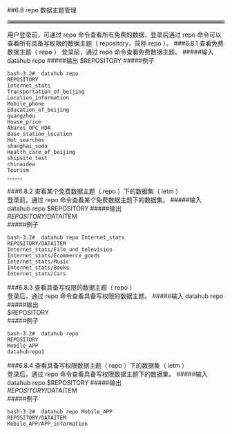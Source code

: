 ##6.8 repo  数据主题管理   
<hr style=" border:4px solid #A9A9A9;" />    
用户登录前，可通过 repo 命令查看所有免费的数据，登录后通过 repo 命令可以查看所有具备写权限的数据主题（ repository，简称 repo ）。
###6.8.1 查看免费数据主题（ repo ）
登录前，通过 repo 命令查看免费数据主题。
#####输入
	datahub repo
#####输出  
    $REPOSITORY      	
#####例子   

	bash-3.2#  datahub repo
	REPOSITORY      
	Internet_stats  
	Transportation_of_beijing
	Location_information
	Mobile_phone    
	Education_of_beijing
	guangzhou       
	House_price     
	Ahares_OPC_HDA  
	Base_station_location
	Hot_searches    
	shanghai_soda   
	Health_care_of_beijing
	shipsite_test   
	chinaidea       
	Tourism         
	。。。。。。

###6.8.2 查看某个免费数据主题（ repo ）下的数据集（ ietm ）  
登录前，通过 repo 命令查看某个免费数据主题下的数据集。
#####输入
	datahub repo $REPOSITORY
#####输出  
    $REPOSITORY/$DATAITEM   	
#####例子   

	bash-3.2#  datahub repo Internet_stats
	REPOSITORY/DATAITEM
	Internet_stats/Film_and_television
	Internet_stats/Ecommerce_goods
	Internet_stats/Music
	Internet_stats/Books
	Internet_stats/Cars

###6.8.3 查看具备写权限的数据主题（ repo ）  
登录后，通过 repo 命令查看具备写权限的数据主题。
#####输入
	datahub repo
#####输出  
    $REPOSITORY      	
#####例子   

	bash-3.2#  datahub repo
	REPOSITORY      
	Mobile_APP      
	datahubrepo1      

###6.8.4 查看具备写权限数据主题（ repo ）下的数据集（ ietm ）  
登录后，通过 repo 命令查看具备写权限数据主题下的数据集。
#####输入
	datahub repo $REPOSITORY
#####输出  
    $REPOSITORY/$DATAITEM   	
#####例子   

	bash-3.2#  datahub repo Mobile_APP
	REPOSITORY/DATAITEM
	Mobile_APP/APP_information
   
